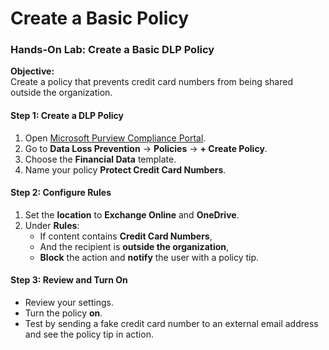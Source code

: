 # Create a Basic Policy

### **Hands-On Lab: Create a Basic DLP Policy**

**Objective:**\
Create a policy that prevents credit card numbers from being shared outside the organization.

#### Step 1: Create a DLP Policy

1. Open [Microsoft Purview Compliance Portal](https://compliance.microsoft.com/).
2. Go to **Data Loss Prevention** → **Policies** → **+ Create Policy**.
3. Choose the **Financial Data** template.
4. Name your policy **Protect Credit Card Numbers**.

#### Step 2: Configure Rules

1. Set the **location** to **Exchange Online** and **OneDrive**.
2. Under **Rules**:
   * If content contains **Credit Card Numbers**,
   * And the recipient is **outside the organization**,
   * **Block** the action and **notify** the user with a policy tip.

#### Step 3: Review and Turn On

* Review your settings.
* Turn the policy **on**.
* Test by sending a fake credit card number to an external email address and see the policy tip in action.
